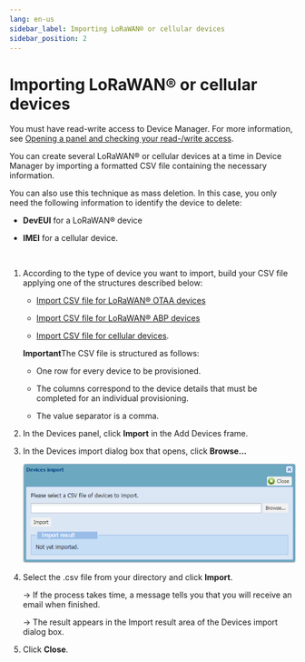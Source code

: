 ```yaml
---
lang: en-us
sidebar_label: Importing LoRaWAN® or cellular devices
sidebar_position: 2
---
```


# Importing LoRaWAN® or cellular devices

You must have read-write access to Device Manager. For more
information, see [Opening a panel and checking your read-/write
access](../use-interface.md#opening-a-panel-and-checking-your-read-write-access).

You can create several LoRaWAN® or cellular devices at a time in Device
Manager by importing a formatted CSV file containing the necessary
information.

You can also use this technique as mass deletion. In this case, you only
need the following information to identify the device to delete:

- **DevEUI** for a LoRaWAN® device

- **IMEI** for a cellular device.

 

1.  According to the type of device you want to import, build your CSV
    file applying one of the structures described below:

    - [Import CSV file for LoRaWAN® OTAA
      devices](../reference-information.md#import-csv-file-for-lorawan-otaa-devices)

    - [Import CSV file for LoRaWAN® ABP
      devices](../reference-information.md#import-csv-file-for-lorawan-abp-devices)

    - [Import CSV file for cellular
      devices](../reference-information.md#import-csv-file-for-cellular-devices).

    **Important**The CSV file is structured as follows:

    - One row for every device to be provisioned.

    - The columns correspond to the device details that must be
      completed for an individual provisioning.

    - The value separator is a comma.

2.  In the Devices panel, click **Import** in the Add Devices frame.

3.  In the Devices import dialog box that opens, click **Browse...**

    ![](./_images/importing-lorawan-or-cellular.png)

4.  Select the .csv file from your directory and click **Import**.

    -\> If the process takes time, a message tells you that you will
    receive an email when finished.

    -\> The result appears in the Import result area of the Devices
    import dialog box.

5.  Click **Close**.
